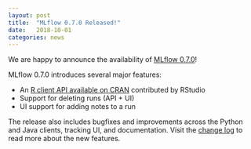 ```yaml
---
layout: post
title:  "MLflow 0.7.0 Released!"
date:   2018-10-01
categories: news
---
```


We are happy to announce the availability of [MLflow 0.7.0](https://github.com/mlflow/mlflow/releases/tag/v0.7.0)! 

MLflow 0.7.0 introduces several major features:

- An [R client API available on CRAN](https://cran.r-project.org/web/packages/mlflow/index.html) contributed by RStudio
- Support for deleting runs (API + UI)
- UI support for adding notes to a run

The release also includes bugfixes and improvements across the Python and Java clients, tracking UI, and documentation.  Visit the [change log](https://github.com/mlflow/mlflow/blob/master/CHANGELOG.rst#070-2018-10-01) to read more about the new features.
